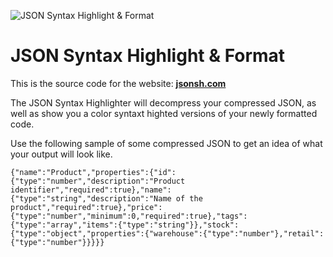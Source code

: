 ![JSON Syntax Highlight & Format](http://jsonsh.com/img/logo.png)

JSON Syntax Highlight & Format
==

This is the source code for the website: **<a href="http://jsonsh.com">jsonsh.com</a>**

The JSON Syntax Highlighter will decompress your compressed JSON, as well as show you a color syntaxt highted versions of your newly formatted code.

Use the following sample of some compressed JSON to get an idea of what your output will look like.

	{"name":"Product","properties":{"id":{"type":"number","description":"Product identifier","required":true},"name":{"type":"string","description":"Name of the product","required":true},"price":{"type":"number","minimum":0,"required":true},"tags":{"type":"array","items":{"type":"string"}},"stock":{"type":"object","properties":{"warehouse":{"type":"number"},"retail":{"type":"number"}}}}}
